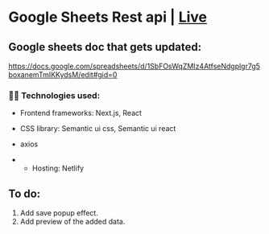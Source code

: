 # Google Sheets Rest api | [Live](https://orchan-googlesheets.netlify.app/)

## Google sheets doc that gets updated:

https://docs.google.com/spreadsheets/d/1SbFOsWqZMIz4AtfseNdgplgr7g5boxanemTmIKKydsM/edit#gid=0

### 👨‍💻 Technologies used:

- Frontend frameworks: Next.js, React
- CSS library: Semantic ui css, Semantic ui react
- axios

- - Hosting: Netlify

## To do:

1. Add save popup effect.
2. Add preview of the added data.
